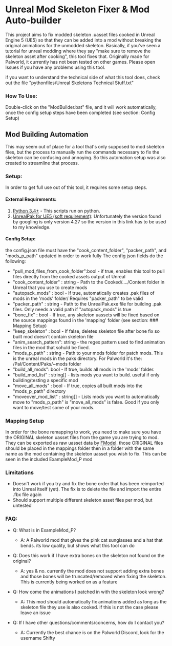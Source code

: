 # Unreal Mod Skeleton Fixer & Mod Auto-builder
This project aims to fix modded skeleton .uasset files cooked in Unreal Engine 5 (UE5)
so that they can be added into a mod without breaking the original animations for the unmodded skeleton.
Basically, if you've seen a tutorial for unreal modding where they say "make sure to remove the skeleton asset after cooking", this tool fixes that.
Originally made for Palworld, it currently has not been tested on other games.
Please open Issues if you have any problems using this tool.

if you want to understand the technical side of what this tool does, check out the file "pythonfiles/Unreal Skeletons Technical Stuff.txt" 

### How To Use:
Double-click on the "ModBuilder.bat" file, and it will work automatically, once the config setup steps have been completed (see section: Config Setup)

## Mod Building Automation
This may seem out of place for a tool that's only supposed to mod skeleton files, 
but the process to manually run the commands necessary to fix the skeleton can be confusing and annoying. 
So this automation setup was also created to streamline that process.

### Setup:
In order to get full use out of this tool, it requires some setup steps. 
#### External Requirements: 
1. [Python 3.4+](https://www.python.org/downloads/) - This scripts run on python. 
2. [UnrealPak for UE5 (soft requirement)](https://cdn.discordapp.com/attachments/1107095082567471114/1199033018841571428/UnrealPak.zip?ex=65c11184\u0026is=65ae9c84\u0026hm=cabe101f5232a9ed42c280eedb4e46b6b175fd6a4d7f784232c7fc0b4d2a0a9d\u0026):
Unfortunately the version found by googling is only version 4.27 so the version in this link has to be used to my knowledge.

#### Config Setup:
the config.json file must have the "cook_content_folder", "packer_path", and "mods_p_path" updated in order to work fully
The config json fields do the following:
- "pull_mod_files_from_cook_folder":bool - if true, enables this tool to pull files directly from the cooked assets output of Unreal
- "cook_content_folder" : string - Path to the Cooked/..../Content folder in Unreal that you use to create mods
- "autopack_mods" : bool - If true, automatically creates .pak files of mods in the 'mods' folder/ Requires "packer_path" to be valid
- "packer_path" : string - Path to the UnrealPak.exe file for building .pak files. Only needs a valid path if "autopack_mods" is true
- "bone_fix" : bool - If true, any skeleton uassets will be fixed based on the source mappings found in the 'mapping' folder (see section: ### Mapping Setup)
- "keep_skeleton" : bool - If false, deletes skeleton file after bone fix so built mod doesn't contain skeleton file
- "anim_search_pattern": string - the regex pattern used to find animation files in the mod that sohuld be fixed.
- "mods_p_path" : string - Path to your mods folder for patch mods. This is the unreal mods in the paks directory. For Palworld it's the: /Pal/Content/Paks/~mods folder
- "build_all_mods": bool - If true, builds all mods in the 'mods' folder.
- "build_mod_list" : string[] - lists mods you want to build. useful if only building/testing a specific mod
- "move_all_mods" : bool - If true, copies all built mods into the "mods_p_path" directory
- "moveover_mod_list" : string[] - Lists mods you want to automatically move to "mods_p_path" is "move_all_mods" is false. Good if you only want to move/test some of your mods.

### Mapping Setup
In order for the bone remapping to work, you need to make sure you have the ORIGINAL skeleton uasset files from the game you are trying to mod. 
They can be exported as raw uasset data by [FModel](https://fmodel.app/).
those ORIGINAL files should be placed in the mappings folder then in a folder with the same name as the mod containing the skeleton uasset you wish to fix. This can be seen in the included ExampleMod_P mod


### Limitations
 - Doesn't work if you try and fix the bone order that has been reimported into Unreal itself (yet). The fix is to delete the file and import the entire .fbx file again
 - Should support multiple different skeleton asset files per mod, but untested

### FAQ:
 - Q: What is in ExampleMod_P?
   - A: A Palworld mod that gives the pink cat sunglasses and a hat that bends. its low quality, but shows what this tool can do

 
 - Q: Does this work if I have extra bones on the skeleton not found on the original?
   - A: yes & no. currently the mod does not support adding extra bones and those bones will be truncated/removed when fixing the skeleton.
   This is currently being worked on as a feature
 
- Q: How come the animations I patched in with the skeleton look wrong?
  - A: This mod should automatically fix animations added as long as the skeleton file they use is also cooked. if this is not the case please leave an issue
- Q: If I have other questions/comments/concerns, how do I contact you?
  - A: Currently the best chance is on the Palworld Discord, look for the username Shifty